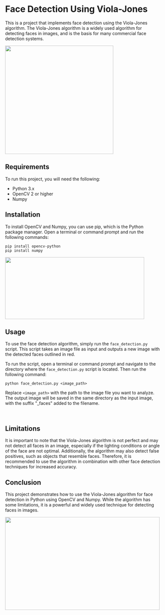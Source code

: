 <h1>Face Detection Using Viola-Jones</h1>
<p>This is a project that implements face detection using the Viola-Jones algorithm. The Viola-Jones algorithm is a widely used algorithm for detecting faces in images, and is the basis for many commercial face detection systems.</p>
<image src='https://www.mdpi.com/computation/computation-10-00148/article_deploy/html/images/computation-10-00148-g001-550.jpg' width=350, height=350>
<h2>Requirements</h2>
<p>To run this project, you will need the following:</p>
<ul>
    <li>Python 3.x</li>
    <li>OpenCV 2 or higher</li>
    <li>Numpy</li>
</ul>
<h2>Installation</h2>
<p>To install OpenCV and Numpy, you can use pip, which is the Python package manager. Open a terminal or command prompt and run the following commands:</p>
<pre><code>pip install opencv-python
pip install numpy
</code></pre>
<image src='https://media.springernature.com/lw685/springer-static/image/art%3A10.1186%2Fs13640-019-0435-6/MediaObjects/13640_2019_435_Fig9_HTML.png' height=200, width=450>
<h2>Usage</h2>
<p>To use the face detection algorithm, simply run the <code>face_detection.py</code> script. This script takes an image file as input and outputs a new image with the detected faces outlined in red.</p>
<p>To run the script, open a terminal or command prompt and navigate to the directory where the <code>face_detection.py</code> script is located. Then run the following command:</p>
<pre><div><code>python face_detection.py &lt;image_path&gt;
</code></div></pre>
<p>Replace <code>&lt;image_path&gt;</code> with the path to the image file you want to analyze. The output image will be saved in the same directory as the input image, with the suffix &quot;_faces&quot; added to the filename.</p>
<p><br></p>

<h2>Limitations</h2>
<p>It is important to note that the Viola-Jones algorithm is not perfect and may not detect all faces in an image, especially if the lighting conditions or angle of the face are not optimal. Additionally, the algorithm may also detect false positives, such as objects that resemble faces. Therefore, it is recommended to use the algorithm in combination with other face detection techniques for increased accuracy.</p>
<h2>Conclusion</h2>
<p>This project demonstrates how to use the Viola-Jones algorithm for face detection in Python using OpenCV and Numpy. While the algorithm has some limitations, it is a powerful and widely used technique for detecting faces in images.</p>
 <image src='https://i.ytimg.com/vi/bOflpJ2J7nQ/maxresdefault.jpg', height=300, width=500>
